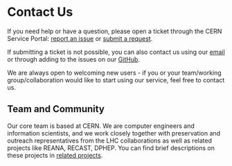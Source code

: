 # Contact Us

If you need help or have a question, please open a ticket through the CERN Service Portal: [report an issue](https://cern.service-now.com/service-portal?id=sc_cat_item&name=incident&fe=digital-object-identifier-registration) or [submit a request](https://cern.service-now.com/service-portal?id=sc_cat_item&name=request&fe=digital-object-identifier-registration).

If submitting a ticket is not possible, you can also contact us using our [email](analysis-preservation-support@cern.ch) or through adding to the issues on our [GitHub](https://github.com/cernanalysispreservation/analysispreservation.cern.ch/issues).

We are always open to welcoming new users - if you or your team/working group/collaboration would like to start using our service, feel free to contact us.

## Team and Community

Our core team is based at CERN. We are computer engineers and information scientists, and we work closely together with preservation and outreach representatives from the LHC collaborations as well as related projects like REANA, RECAST, DPHEP. You can find brief descriptions on these projects in [related projects](./related-projects.md).
